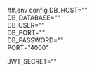 ##.env config
DB_HOST=""<br/>
DB_DATABASE=""<br/>
DB_USER=""<br/>
DB_PORT=""<br/>
DB_PASSWORD=""<br/>
PORT="4000"<br/>

JWT_SECRET=""<br/>